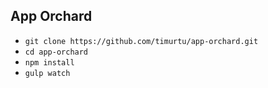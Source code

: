 ## App Orchard

- `git clone https://github.com/timurtu/app-orchard.git`
- `cd app-orchard`
- `npm install`
- `gulp watch`
